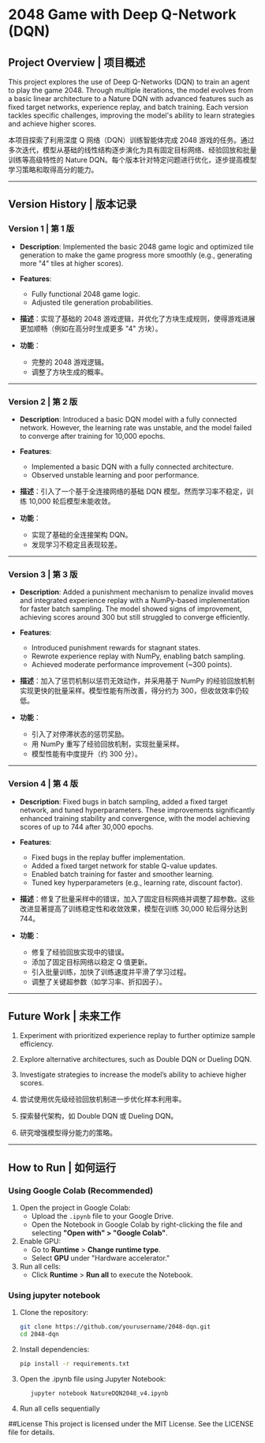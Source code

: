 # 2048 Game with Deep Q-Network (DQN)

## Project Overview | 项目概述

This project explores the use of Deep Q-Networks (DQN) to train an agent to play the game 2048. Through multiple iterations, the model evolves from a basic linear architecture to a Nature DQN with advanced features such as fixed target networks, experience replay, and batch training. Each version tackles specific challenges, improving the model's ability to learn strategies and achieve higher scores.

本项目探索了利用深度 Q 网络（DQN）训练智能体完成 2048 游戏的任务。通过多次迭代，模型从基础的线性结构逐步演化为具有固定目标网络、经验回放和批量训练等高级特性的 Nature DQN。每个版本针对特定问题进行优化，逐步提高模型学习策略和取得高分的能力。

---

## Version History | 版本记录

### Version 1 | 第 1 版
- **Description**: Implemented the basic 2048 game logic and optimized tile generation to make the game progress more smoothly (e.g., generating more "4" tiles at higher scores).
- **Features**:
  - Fully functional 2048 game logic.
  - Adjusted tile generation probabilities.
  
- **描述**：实现了基础的 2048 游戏逻辑，并优化了方块生成规则，使得游戏进展更加顺畅（例如在高分时生成更多 "4" 方块）。
- **功能**：
  - 完整的 2048 游戏逻辑。
  - 调整了方块生成的概率。

---

### Version 2 | 第 2 版
- **Description**: Introduced a basic DQN model with a fully connected network. However, the learning rate was unstable, and the model failed to converge after training for 10,000 epochs.
- **Features**:
  - Implemented a basic DQN with a fully connected architecture.
  - Observed unstable learning and poor performance.

- **描述**：引入了一个基于全连接网络的基础 DQN 模型。然而学习率不稳定，训练 10,000 轮后模型未能收敛。
- **功能**：
  - 实现了基础的全连接架构 DQN。
  - 发现学习不稳定且表现较差。

---

### Version 3 | 第 3 版
- **Description**: Added a punishment mechanism to penalize invalid moves and integrated experience replay with a NumPy-based implementation for faster batch sampling. The model showed signs of improvement, achieving scores around 300 but still struggled to converge efficiently.
- **Features**:
  - Introduced punishment rewards for stagnant states.
  - Rewrote experience replay with NumPy, enabling batch sampling.
  - Achieved moderate performance improvement (~300 points).

- **描述**：加入了惩罚机制以惩罚无效动作，并采用基于 NumPy 的经验回放机制实现更快的批量采样。模型性能有所改善，得分约为 300，但收敛效率仍较低。
- **功能**：
  - 引入了对停滞状态的惩罚奖励。
  - 用 NumPy 重写了经验回放机制，实现批量采样。
  - 模型性能有中度提升（约 300 分）。

---

### Version 4 | 第 4 版
- **Description**: Fixed bugs in batch sampling, added a fixed target network, and tuned hyperparameters. These improvements significantly enhanced training stability and convergence, with the model achieving scores of up to 744 after 30,000 epochs.
- **Features**:
  - Fixed bugs in the replay buffer implementation.
  - Added a fixed target network for stable Q-value updates.
  - Enabled batch training for faster and smoother learning.
  - Tuned key hyperparameters (e.g., learning rate, discount factor).

- **描述**：修复了批量采样中的错误，加入了固定目标网络并调整了超参数。这些改进显著提高了训练稳定性和收敛效果，模型在训练 30,000 轮后得分达到 744。
- **功能**：
  - 修复了经验回放实现中的错误。
  - 添加了固定目标网络以稳定 Q 值更新。
  - 引入批量训练，加快了训练速度并平滑了学习过程。
  - 调整了关键超参数（如学习率、折扣因子）。

---

## Future Work | 未来工作

1. Experiment with prioritized experience replay to further optimize sample efficiency.  
2. Explore alternative architectures, such as Double DQN or Dueling DQN.  
3. Investigate strategies to increase the model’s ability to achieve higher scores.

1. 尝试使用优先级经验回放机制进一步优化样本利用率。  
2. 探索替代架构，如 Double DQN 或 Dueling DQN。  
3. 研究增强模型得分能力的策略。

---

## How to Run | 如何运行

### Using Google Colab (Recommended)
1. Open the project in Google Colab:
   - Upload the `.ipynb` file to your Google Drive.
   - Open the Notebook in Google Colab by right-clicking the file and selecting **"Open with" > "Google Colab"**.
2. Enable GPU:
   - Go to **Runtime** > **Change runtime type**.
   - Select **GPU** under "Hardware accelerator."
3. Run all cells:
   - Click **Runtime** > **Run all** to execute the Notebook.

### Using jupyter notebook

1. Clone the repository:  
   ```bash
   git clone https://github.com/yourusername/2048-dqn.git
   cd 2048-dqn
   ```
2. Install dependencies:
   ```bash
   pip install -r requirements.txt
   ```
3. Open the .ipynb file using Jupyter Notebook:
   ```bash
      jupyter notebook NatureDQN2048_v4.ipynb
   ```
4. Run all cells sequentially


##License
This project is licensed under the MIT License. See the LICENSE file for details.
   
